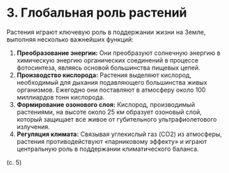 # 3. Глобальная роль растений

Растения играют ключевую роль в поддержании жизни на Земле, выполняя несколько важнейших функций:

1.  **Преобразование энергии:** Они преобразуют солнечную энергию в химическую энергию органических соединений в процессе фотосинтеза, являясь основой большинства пищевых цепей.
2.  **Производство кислорода:** Растения выделяют кислород, необходимый для дыхания подавляющего большинства живых организмов. Ежегодно они поставляют в атмосферу около 100 миллиардов тонн кислорода.
3.  **Формирование озонового слоя:** Кислород, производимый растениями, на высоте около 25 км образует озоновый слой, который защищает все живое от губительного ультрафиолетового излучения.
4.  **Регуляция климата:** Связывая углекислый газ (CO2) из атмосферы, растения противодействуют «парниковому эффекту» и играют центральную роль в поддержании климатического баланса.

(с. 5)
